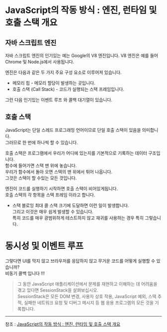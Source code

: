 
# JavaScript의 작동 방식 : 엔진, 런타임 및 호출 스택 개요

## 자바 스크립트 엔진
자바 스크립트 엔진의 인기있는 예는 Google의 V8 엔진입니다. V8 엔진은 예를 들어 Chrome 및 Node.js에서 사용됩니다.  

엔진은 다음과 같은 두 가지 주요 구성 요소로 이루어져 있습니다.   
- 메모리 힙 - 메모리 할당이 발생하는 곳입니다.  
- 호출 스택 (Call Stack) - 코드가 실행되는 스택 프레임입니다.  

그런 다음 인기있는 이벤트 루프 와 콜백 대기열이 있습니다.  

## 호출 스택
JavaScript는 단일 스레드 프로그래밍 언어이므로 단일 호출 스택이 있음을 의미합니다.  
그러므로 한 번에 하나씩 할 수 있습니다.  

호출 스택은 프로그램에서 우리가 어디에 있는지를 기본적으로 기록하는 데이터 구조입니다.  
함수에 들어가면 스택 맨 위에 놓습니다.  
우리가 함수에서 돌아 오면 스택의 맨 위에서 튀어 나옵니다.  
그것은 스택이 할 수있는 모든 것입니다.  

엔진이 코드를 실행하기 시작하면 호출 스택이 비어있게됩니다.  
호출 스택의 각 항목을 스택 프레임 이라고 합니다.  

- 스택 블로잉
최대 콜 스택 크기에 도달하면 이런 일이 발생합니다.  
그리고 이것은 매우 쉽게 발생할 수 있습니다.  
특히 코드를 매우 광범위하게 테스트하지 않고 재귀를 사용하는 경우 특히 그렇습니다.  

# 동시성 및 이벤트 루프
그렇다면 UI를 막지 않고 브라우저를 응답하지 않고 무거운 코드를 어떻게 실행할 수 있습니까?  
비동기 콜백 입니다 !!!  

> 그 동안 JavaScript 애플리케이션에서 문제를 재현하고 이해하는 데 어려움을 겪고 있다면 SessionStack을 살펴보십시오.   
> SessionStack은 모든 DOM 변경, 사용자 상호 작용, JavaScript 예외, 스택 추적, 실패한 네트워크 요청 및 디버그 메시지 등 웹 응용 프로그램의 모든 것을 기록합니다.  

































































---
참조 : [JavaScript의 작동 방식 : 엔진, 런타임 및 호출 스택 개요
](https://blog.sessionstack.com/how-does-javascript-actually-work-part-1-b0bacc073cf)